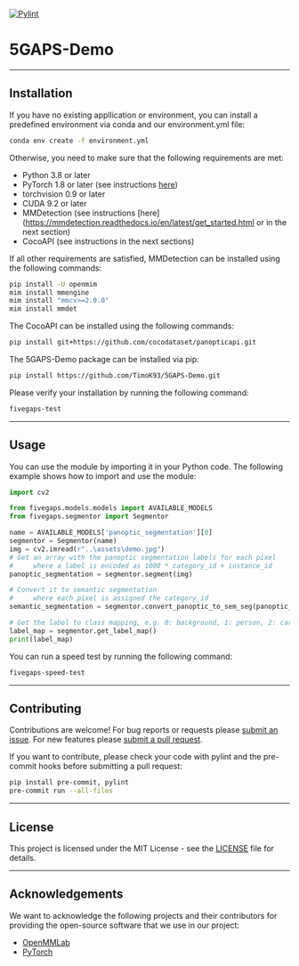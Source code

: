 [![Pylint](https://github.com/TimoK93/5GAPS-Demo/actions/workflows/pylint.yml/badge.svg)](https://github.com/TimoK93/5GAPS-Demo/actions/workflows/pylint.yml)

# 5GAPS-Demo

---

## Installation

If you have no existing appllication or environment, you can install a 
predefined environment via conda and our environment.yml file:

```bash
conda env create -f environment.yml
```

Otherwise, you need to make sure that the following requirements are met:
- Python 3.8 or later
- PyTorch 1.8 or later (see instructions [here](https://pytorch.org/get-started/locally/))
- torchvision 0.9 or later
- CUDA 9.2 or later
- MMDetection (see instructions [here](https://mmdetection.readthedocs.io/en/latest/get_started.html or in the next section)
- CocoAPI (see instructions in the next sections)

If all other requirements are satisfied, MMDetection can be installed using the 
following commands:
```bash
pip install -U openmim
mim install mmengine
mim install "mmcv>=2.0.0"
mim install mmdet
```

The CocoAPI can be installed using the following commands:
```bash
pip install git+https://github.com/cocodataset/panopticapi.git
```

The 5GAPS-Demo package can be installed via pip:
```bash
pip install https://github.com/TimoK93/5GAPS-Demo.git
```

Please verify your installation by running the following command:
```bash
fivegaps-test
```

---

## Usage

You can use the module by importing it in your Python code. The following
example shows how to import and use the module:

```python
import cv2

from fivegaps.models.models import AVAILABLE_MODELS
from fivegaps.segmentor import Segmentor

name = AVAILABLE_MODELS['panoptic_segmentation'][0]
segmentor = Segmentor(name)
img = cv2.imread(r"..\assets\demo.jpg")
# Get an array with the panoptic segmentation labels for each pixel
#     where a label is encoded as 1000 * category_id + instance_id
panoptic_segmentation = segmentor.segment(img)

# Convert it to semantic segmentation
#     where each pixel is assigned the category_id
semantic_segmentation = segmentor.convert_panoptic_to_sem_seg(panoptic_segmentation)

# Get the label to class mapping, e.g. 0: background, 1: person, 2: car, ...
label_map = segmentor.get_label_map()
print(label_map)
```

You can run a speed test by running the following command:
```bash
fivegaps-speed-test
```


---
## Contributing

Contributions are welcome! For bug reports or requests please
[submit an issue](www.github.com/TimoK93/ctc-metrics/issues). For new features
please [submit a pull request](www.github.com/TimoK93/ctc-metrics/pulls).

If you want to contribute, please check your code with pylint and the
pre-commit hooks before submitting a pull request:

```bash
pip install pre-commit, pylint
pre-commit run --all-files
```

---

## License

This project is licensed under the MIT License - see the [LICENSE](LICENSE) file 
for details.

---

## Acknowledgements

We want to acknowledge the following projects and their contributors for 
providing the open-source software that we use in our project:

- [OpenMMLab](https://github.com/open-mmlab)
- [PyTorch](https://pytorch.org/)
